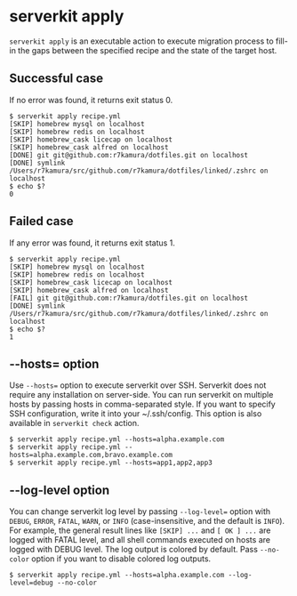 # serverkit apply
`serverkit apply` is an executable action to execute migration process to fill-in the gaps
between the specified recipe and the state of the target host.

## Successful case
If no error was found, it returns exit status 0.

```
$ serverkit apply recipe.yml
[SKIP] homebrew mysql on localhost
[SKIP] homebrew redis on localhost
[SKIP] homebrew_cask licecap on localhost
[SKIP] homebrew_cask alfred on localhost
[DONE] git git@github.com:r7kamura/dotfiles.git on localhost
[DONE] symlink /Users/r7kamura/src/github.com/r7kamura/dotfiles/linked/.zshrc on localhost
$ echo $?
0
```

## Failed case
If any error was found, it returns exit status 1.

```
$ serverkit apply recipe.yml
[SKIP] homebrew mysql on localhost
[SKIP] homebrew redis on localhost
[SKIP] homebrew_cask licecap on localhost
[SKIP] homebrew_cask alfred on localhost
[FAIL] git git@github.com:r7kamura/dotfiles.git on localhost
[DONE] symlink /Users/r7kamura/src/github.com/r7kamura/dotfiles/linked/.zshrc on localhost
$ echo $?
1
```

## --hosts= option
Use `--hosts=` option to execute serverkit over SSH.
Serverkit does not require any installation on server-side.
You can run serverkit on multiple hosts by passing hosts in comma-separated style.
If you want to specify SSH configuration, write it into your ~/.ssh/config.
This option is also available in `serverkit check` action.

```
$ serverkit apply recipe.yml --hosts=alpha.example.com
$ serverkit apply recipe.yml --hosts=alpha.example.com,bravo.example.com
$ serverkit apply recipe.yml --hosts=app1,app2,app3
```

## --log-level option
You can change serverkit log level by passing `--log-level=` option with
`DEBUG`, `ERROR`, `FATAL`, `WARN`, or `INFO` (case-insensitive, and the default is `INFO`).
For example, the general result lines like `[SKIP] ...` and `[ OK ] ...` are logged with FATAL level,
and all shell commands executed on hosts are logged with DEBUG level.
The log output is colored by default.
Pass `--no-color` option if you want to disable colored log outputs.

```
$ serverkit apply recipe.yml --hosts=alpha.example.com --log-level=debug --no-color
```
